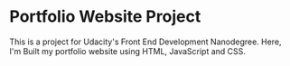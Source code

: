 # Portfolio Website Project
This is a project for Udacity's Front End Development Nanodegree.
Here, I'm Built my portfolio website using HTML, JavaScript and CSS.
